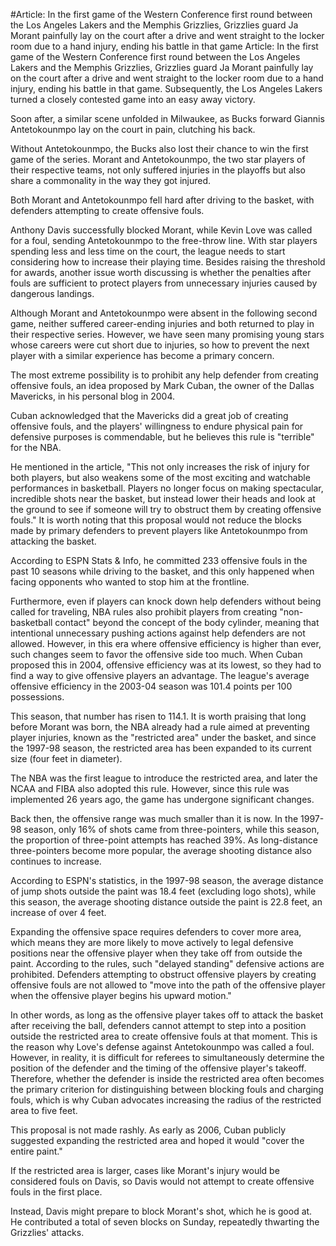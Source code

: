 #Article: In the first game of the Western Conference first round between the Los Angeles Lakers and the Memphis Grizzlies, Grizzlies guard Ja Morant painfully lay on the court after a drive and went straight to the locker room due to a hand injury, ending his battle in that game 
 Article: In the first game of the Western Conference first round between the Los Angeles Lakers and the Memphis Grizzlies, Grizzlies guard Ja Morant painfully lay on the court after a drive and went straight to the locker room due to a hand injury, ending his battle in that game. Subsequently, the Los Angeles Lakers turned a closely contested game into an easy away victory.

Soon after, a similar scene unfolded in Milwaukee, as Bucks forward Giannis Antetokounmpo lay on the court in pain, clutching his back.

Without Antetokounmpo, the Bucks also lost their chance to win the first game of the series. Morant and Antetokounmpo, the two star players of their respective teams, not only suffered injuries in the playoffs but also share a commonality in the way they got injured.

Both Morant and Antetokounmpo fell hard after driving to the basket, with defenders attempting to create offensive fouls.

Anthony Davis successfully blocked Morant, while Kevin Love was called for a foul, sending Antetokounmpo to the free-throw line. With star players spending less and less time on the court, the league needs to start considering how to increase their playing time. Besides raising the threshold for awards, another issue worth discussing is whether the penalties after fouls are sufficient to protect players from unnecessary injuries caused by dangerous landings.

Although Morant and Antetokounmpo were absent in the following second game, neither suffered career-ending injuries and both returned to play in their respective series. However, we have seen many promising young stars whose careers were cut short due to injuries, so how to prevent the next player with a similar experience has become a primary concern.

The most extreme possibility is to prohibit any help defender from creating offensive fouls, an idea proposed by Mark Cuban, the owner of the Dallas Mavericks, in his personal blog in 2004.

Cuban acknowledged that the Mavericks did a great job of creating offensive fouls, and the players' willingness to endure physical pain for defensive purposes is commendable, but he believes this rule is "terrible" for the NBA.

He mentioned in the article, "This not only increases the risk of injury for both players, but also weakens some of the most exciting and watchable performances in basketball. Players no longer focus on making spectacular, incredible shots near the basket, but instead lower their heads and look at the ground to see if someone will try to obstruct them by creating offensive fouls." It is worth noting that this proposal would not reduce the blocks made by primary defenders to prevent players like Antetokounmpo from attacking the basket.

According to ESPN Stats & Info, he committed 233 offensive fouls in the past 10 seasons while driving to the basket, and this only happened when facing opponents who wanted to stop him at the frontline.

Furthermore, even if players can knock down help defenders without being called for traveling, NBA rules also prohibit players from creating "non-basketball contact" beyond the concept of the body cylinder, meaning that intentional unnecessary pushing actions against help defenders are not allowed. However, in this era where offensive efficiency is higher than ever, such changes seem to favor the offensive side too much. When Cuban proposed this in 2004, offensive efficiency was at its lowest, so they had to find a way to give offensive players an advantage. The league's average offensive efficiency in the 2003-04 season was 101.4 points per 100 possessions.

This season, that number has risen to 114.1. It is worth praising that long before Morant was born, the NBA already had a rule aimed at preventing player injuries, known as the "restricted area" under the basket, and since the 1997-98 season, the restricted area has been expanded to its current size (four feet in diameter).

The NBA was the first league to introduce the restricted area, and later the NCAA and FIBA also adopted this rule. However, since this rule was implemented 26 years ago, the game has undergone significant changes.

Back then, the offensive range was much smaller than it is now. In the 1997-98 season, only 16% of shots came from three-pointers, while this season, the proportion of three-point attempts has reached 39%. As long-distance three-pointers become more popular, the average shooting distance also continues to increase.

According to ESPN's statistics, in the 1997-98 season, the average distance of jump shots outside the paint was 18.4 feet (excluding logo shots), while this season, the average shooting distance outside the paint is 22.8 feet, an increase of over 4 feet.

Expanding the offensive space requires defenders to cover more area, which means they are more likely to move actively to legal defensive positions near the offensive player when they take off from outside the paint. According to the rules, such "delayed standing" defensive actions are prohibited. Defenders attempting to obstruct offensive players by creating offensive fouls are not allowed to "move into the path of the offensive player when the offensive player begins his upward motion."

In other words, as long as the offensive player takes off to attack the basket after receiving the ball, defenders cannot attempt to step into a position outside the restricted area to create offensive fouls at that moment. This is the reason why Love's defense against Antetokounmpo was called a foul. However, in reality, it is difficult for referees to simultaneously determine the position of the defender and the timing of the offensive player's takeoff. Therefore, whether the defender is inside the restricted area often becomes the primary criterion for distinguishing between blocking fouls and charging fouls, which is why Cuban advocates increasing the radius of the restricted area to five feet.

This proposal is not made rashly. As early as 2006, Cuban publicly suggested expanding the restricted area and hoped it would "cover the entire paint."

If the restricted area is larger, cases like Morant's injury would be considered fouls on Davis, so Davis would not attempt to create offensive fouls in the first place.

Instead, Davis might prepare to block Morant's shot, which he is good at. He contributed a total of seven blocks on Sunday, repeatedly thwarting the Grizzlies' attacks.